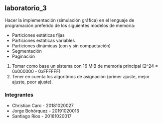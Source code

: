 ## laboratorio_3

Hacer la implementación (simulación gráfica) en el lenguaje de programación preferido de los siguientes modelos de memoria:

- Particiones estáticas fijas
- Particiones estáticas variables
- Particiones dinámicas (con y sin compactación)
- Segmentación
- Paginación

1. Tomar como base un sistema con 16 MiB de memoria principal (2^24 = 0x000000 - 0xFFFFFF)
2. Tener en cuenta los algoritmos de asignación (primer ajuste, mejor ajuste, peor ajuste).

### Integrantes

* Christian Caro - 20181020027
* Jorge Bohórquez - 20191020016
* Santiago Ríos - 20181020017
